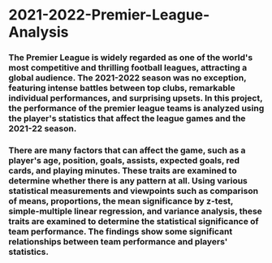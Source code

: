 # 2021-2022-Premier-League-Analysis


###  The Premier League is widely regarded as one of the world's most competitive and thrilling football leagues, attracting a global audience. The 2021-2022 season was no exception, featuring intense battles between top clubs, remarkable individual performances, and surprising upsets. In this project, the performance of the premier league teams is analyzed using the player's statistics that affect the league games and the 2021-22 season.
###  There are many factors that can affect the game, such as a player's age, position, goals, assists, expected goals, red cards, and playing minutes. These traits are examined to determine whether there is any pattern at all. Using various statistical measurements and viewpoints such as comparison of means, proportions, the mean significance by z-test, simple-multiple linear regression, and variance analysis, these traits are examined to determine the statistical significance of team performance. The findings show some significant relationships between team performance and players' statistics.
